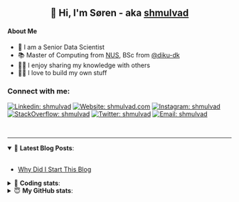 <h2 align="center">
	👋 Hi, I'm Søren - aka <a href="https://shmulvad.com">shmulvad</a>
</h2>

#### About Me
- 🤖 I am a Senior Data Scientist
- 📚 Master of Computing from [NUS], BSc from [@diku-dk]
- 👨‍🏫 I enjoy sharing my knowledge with others
- 👨‍💻 I love to build my own stuff

### Connect with me:

[![Linkedin: shmulvad](https://img.shields.io/badge/shmulvad-blue?style=flat&logo=Linkedin&logoColor=white)][linkedin]
[![Website: shmulvad.com](https://img.shields.io/badge/shmulvad.com-47CCCC?&style=flat&logo=Google-Chrome&logoColor=white)][website]
[![Instagram: shmulvad](https://img.shields.io/badge/-@shmulvad-purple?style=flat&logo=Instagram&logoColor=white)][instagram]
[![StackOverflow: shmulvad](https://img.shields.io/badge/shmulvad-FE7A16?style=flat&logo=stack-overflow&logoColor=white)][stackOverflow]
[![Twitter: shmulvad](https://img.shields.io/badge/@shmulvad-1ca0f1?style=flat&logo=twitter&logoColor=white)][twitter]
[![Email: shmulvad](https://img.shields.io/badge/shmulvad-D14836?style=flat&logo=gmail&logoColor=white)][mail]

<br />

---

<details open>
 <summary>📕 <b>Latest Blog Posts</b>: </summary>

<br>

<!-- BLOG-POST-LIST:START -->
- [Why Did I Start This Blog](https://shmulvad.com/blog/why-did-start-this-blog)
<!-- BLOG-POST-LIST:END -->

</details>

<!-- --- -->

<details>
 <summary>🤖 <b>Coding stats</b>: </summary>

<br>

NOTE: Doesn't track coding at work or work done in environments such as Jupyter Notebooks.

<!--START_SECTION:waka-->
![Code Time](http://img.shields.io/badge/Code%20Time-2%2C953%20hrs%2054%20mins-blue)

**I'm an Early 🐤** 

```text
🌞 Morning                1851 commits        ███████░░░░░░░░░░░░░░░░░░   27.21 % 
🌆 Daytime                2834 commits        ██████████░░░░░░░░░░░░░░░   41.66 % 
🌃 Evening                1511 commits        ██████░░░░░░░░░░░░░░░░░░░   22.21 % 
🌙 Night                  607 commits         ██░░░░░░░░░░░░░░░░░░░░░░░   08.92 % 
```


📊 **This Week I Spent My Time On** 

```text
💬 Programming Languages: 
TypeScript               2 hrs 4 mins        ██████████░░░░░░░░░░░░░░░   41.65 % 
Python                   1 hr 49 mins        █████████░░░░░░░░░░░░░░░░   36.69 % 
Other                    44 mins             ████░░░░░░░░░░░░░░░░░░░░░   14.88 % 
Text                     6 mins              █░░░░░░░░░░░░░░░░░░░░░░░░   02.18 % 
TOML                     5 mins              ░░░░░░░░░░░░░░░░░░░░░░░░░   01.70 % 

🔥 Editors: 
VS Code                  4 hrs 8 mins        █████████████████████░░░░   83.12 % 
Zsh                      43 mins             ████░░░░░░░░░░░░░░░░░░░░░   14.70 % 
Sublime Text             6 mins              █░░░░░░░░░░░░░░░░░░░░░░░░   02.18 % 

🐱‍💻 Projects: 
km24-core                4 hrs 12 mins       █████████████████████░░░░   84.52 % 
company-scrapers         26 mins             ██░░░░░░░░░░░░░░░░░░░░░░░   08.93 % 
sitesentinel_manager     13 mins             █░░░░░░░░░░░░░░░░░░░░░░░░   04.37 % 
Unknown Project          6 mins              █░░░░░░░░░░░░░░░░░░░░░░░░   02.18 % 
```


 Last Updated on 06/12/2024 18:53:19 UTC
<!--END_SECTION:waka-->

</details>

<!-- --- -->

<details>
 <summary>😇 <b>My GitHub stats</b>: </summary>

<br>

<img align="left" alt="shmulvad's Github Stats" src="https://github-readme-stats.vercel.app/api?username=shmulvad&show_icons=true&hide_border=true" />

</details>



[website]: https://shmulvad.com
[twitter]: https://twitter.com/shmulvad
[linkedin]: https://linkedin.com/in/shmulvad
[instagram]: https://instagram.com/shmulvad
[stackOverflow]: https://stackoverflow.com/users/9248793/shmulvad
[mail]: mailto:shmulvad@gmail.com
[@diku-dk]: https://github.com/diku-dk
[github]: https://github.com/shmulvad
[NUS]: https://www.nus.edu.sg

